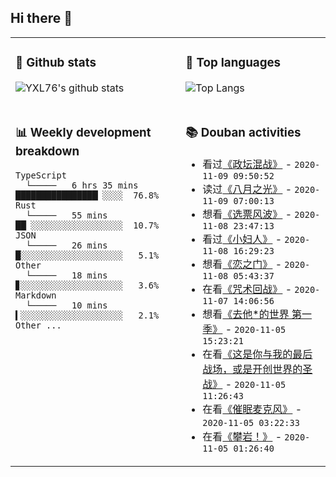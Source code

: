 ## Hi there 👋

<table>
<tr>
<td valign="top" width="54%">

### 🔭 Github stats

![YXL76's github stats](https://github-readme-stats.yxl76.vercel.app/api?username=YXL76&count_private=true&show_icons=true&theme=tokyonight)

</td>

<td valign="top" width="46%">

### 🌱 Top languages

![Top Langs](https://github-readme-stats.yxl76.vercel.app/api/top-langs/?username=YXL76&layout=compact&theme=tokyonight)

</td>
</tr>
<tr>
<td valign="top" width="54%">

### 📊 Weekly development breakdown

```text
TypeScript
  └─────   6 hrs 35 mins  ████████████████▏░░░░  76.8%
Rust
  └─────   55 mins        ██▏░░░░░░░░░░░░░░░░░░  10.7%
JSON
  └─────   26 mins        █░░░░░░░░░░░░░░░░░░░░   5.1%
Other
  └─────   18 mins        ▊░░░░░░░░░░░░░░░░░░░░   3.6%
Markdown
  └─────   10 mins        ▍░░░░░░░░░░░░░░░░░░░░   2.1%
Other ...
```

</td>
<td valign="top" width="46%">

### 📚 Douban activities

- 看过[《政坛混战》](http://movie.douban.com/subject/6721894/) - `2020-11-09 09:50:52`
- 读过[《八月之光》](https://book.douban.com/subject/26267263/) - `2020-11-09 07:00:13`
- 想看[《选票风波》](http://movie.douban.com/subject/3071126/) - `2020-11-08 23:47:13`
- 看过[《小妇人》](http://movie.douban.com/subject/26348103/) - `2020-11-08 16:29:23`
- 想看[《恋之门》](http://movie.douban.com/subject/1404400/) - `2020-11-08 05:43:37`
- 在看[《咒术回战》](http://movie.douban.com/subject/34895145/) - `2020-11-07 14:06:56`
- 想看[《去他*的世界 第一季》](http://movie.douban.com/subject/27031389/) - `2020-11-05 15:23:21`
- 在看[《这是你与我的最后战场，或是开创世界的圣战》](http://movie.douban.com/subject/34868202/) - `2020-11-05 11:26:43`
- 在看[《催眠麦克风》](http://movie.douban.com/subject/34926487/) - `2020-11-05 03:22:33`
- 在看[《攀岩！》](http://movie.douban.com/subject/35049662/) - `2020-11-05 01:26:40`

</td>
</tr>
</table>

<!--
**YXL76/YXL76** is a ✨ _special_ ✨ repository because its `README.md` (this file) appears on your GitHub profile.

Here are some ideas to get you started:

- 🔭 I’m currently working on ...
- 🌱 I’m currently learning ...
- 👯 I’m looking to collaborate on ...
- 🤔 I’m looking for help with ...
- 💬 Ask me about ...
- 📫 How to reach me: ...
- 😄 Pronouns: ...
- ⚡ Fun fact: ...
-->
